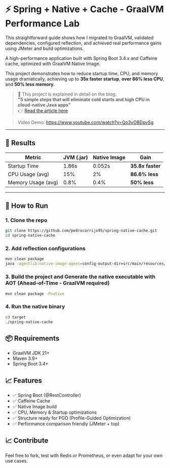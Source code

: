# ⚡️ Spring + Native + Cache - GraalVM Performance Lab

This straightforward guide shows how I migrated to GraalVM, validated dependencies, configured reflection, and achieved real performance gains using JMeter and build optimizations.

A high-performance application built with Spring Boot 3.4.x and Caffeine cache, optimized with GraalVM Native Image. 

This project demonstrates how to reduce startup time, CPU, and memory usage dramatically, achieving up to **35x faster startup**, **over 86% less CPU**, and **50% less memory**.

> 📘 This project is explained in detail on the blog:  
> **"5 simple steps that will eliminate cold starts and high CPU in cloud-native Java apps"**  
> 👉 [Read the article here](https://pedrocarrijodev.wordpress.com/2025/04/25/%f0%9f%a7%a0-5-simple-steps-that-will-eliminate-cold-starts-and-high-cpu-in-cloud-native-java-apps-80-%f0%9f%98%b1/)

> Video Demo: https://www.youtube.com/watch?v=Qo3vOBDpvSg

---

## 🚀 Results

| Metric              | JVM (.jar)   | Native Image | Gain             |
|---------------------|--------------|---------------|------------------|
| Startup Time        | 1.86s        | 0.052s        | **35.8x faster** |
| CPU Usage (avg)     | 15%          | 2%            | **86.6% less**   |
| Memory Usage (avg)  | 0.8%         | 0.4%          | **50% less**     |

---

## 🔧 How to Run

### 1. Clone the repo

```bash
git clone https://github.com/pedrocarrijo95/spring-native-cache.git
cd spring-native-cache
```
### 2. Add reflection configurations
```bash
mvn clean package
java -agentlib:native-image-agent=config-output-dir=src/main/resources/META-INF/native-image -jar target/your-app.jar
```

### 3. Build the project and Generate the native executable with AOT (Ahead-of-Time - GraalVM required)

```bash
mvn clean package -Pnative
```

### 4. Run the native binary

```bash
cd target
./spring-native-cache
```

## 📦 Requirements
- GraalVM JDK 21+
- Maven 3.9+
- Spring Boot 3.4+

## 📈 Features
- ✅ Spring Boot (@RestController)
- ✅ Caffeine Cache
- ✅ Native Image build
- ✅ CPU, Memory & Startup optimizations
- ✅ Structure ready for PGO (Profile-Guided Optimization)
- ✅ Performance comparison friendly (JMeter + top)

## 📈 Contribute
Feel free to fork, test with Redis or Prometheus, or even adapt for your own use cases.
